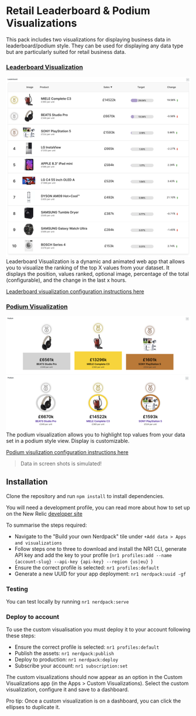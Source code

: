 # Retail Leaderboard & Podium Visualizations

This pack includes two visualizations for displaying business data in leaderboard/podium style. They can be used for displaying any data type but are particularly suited for retail business data.

### [Leaderboard Visualization](visualizations/leaderboard/README.md)
![Leaderboard](docs/screen-leaderboard.png)
Leaderboard Visualization is a dynamic and animated web app that allows you to visualize the ranking of the top X values from your dataset. It displays the position, values ranked, optional image, percentage of the total (configurable), and the change in the last x hours.

[Leaderboard visualization configuration instructions here](visualizations/leaderboard/README.md)

### [Podium Visualization](visualizations/podium/README.md)
![Podium](docs/screen-podium2.png)
![Podium Circles](docs/screen-podium.png)
The podium visualization allows you to highlight top values from your data set in a podium style view. Display is customizable.

[Podium visulization configuration instructions here]((visualizations/podium/README.md))


> Data in screen shots is simulated!

## Installation

Clone the repository and run `npm install` to install dependencies.

You will need a development profile, you can read more about how to set up on the New Relic [developer site](https://developer.newrelic.com/)

To summarise the steps required:

- Navigate to the "Build your own Nerdpack" tile under `+Add data > Apps and visualizations`
- Follow steps one to three to download and install the NR1 CLI, generate API key and add the key to your profile (`nr1 profiles:add --name {account-slug} --api-key {api-key} --region {us|eu} `)
- Ensure the correct profile is selected: `nr1 profiles:default`
- Generate a new UUID for your app deployment: `nr1 nerdpack:uuid -gf`

### Testing

You can test locally by running `nr1 nerdpack:serve`

### Deploy to account

To use the custom visualisation you must deploy it to your account following these steps:

- Ensure the correct profile is selected: `nr1 profiles:default`
- Publish the assets: `nr1 nerdpack:publish`
- Deploy to production: `nr1 nerdpack:deploy`
- Subscribe your account: `nr1 subscription:set`

The custom visualizations should now appear as an option in the Custom Visualizations app (in the Apps > Custom Visualizations). Select the custom visualization, configure it and save to a dashboard.

Pro tip: Once a custom visualization is on a dashboard, you can click the ellipses to duplicate it.
